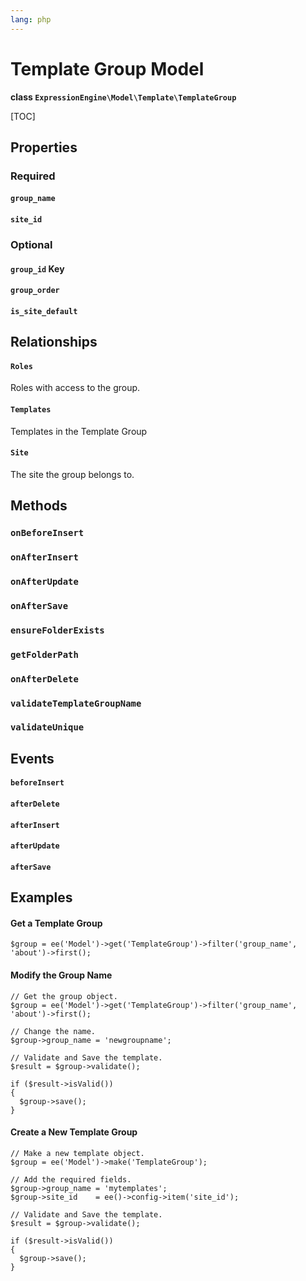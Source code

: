 ```yaml
---
lang: php
---
```


<!--
    This source file is part of the open source project
    ExpressionEngine User Guide (https://github.com/ExpressionEngine/ExpressionEngine-User-Guide)

    @link      https://expressionengine.com/
    @copyright Copyright (c) 2003-2021, Packet Tide, LLC (https://packettide.com)
    @license   https://expressionengine.com/license Licensed under Apache License, Version 2.0
-->

# Template Group Model

**class `ExpressionEngine\Model\Template\TemplateGroup`**

[TOC]

## Properties

### Required
#### `group_name`
#### `site_id`

### Optional
#### `group_id` Key
#### `group_order`
#### `is_site_default`


## Relationships
#### `Roles`
Roles with access to the group.

#### `Templates`
Templates in the Template Group

#### `Site`
The site the group belongs to.


## Methods

### `onBeforeInsert`
### `onAfterInsert`
### `onAfterUpdate`
### `onAfterSave`
### `ensureFolderExists`
### `getFolderPath`
### `onAfterDelete`
### `validateTemplateGroupName`
### `validateUnique`


## Events
#### `beforeInsert`
#### `afterDelete`
#### `afterInsert`
#### `afterUpdate`
#### `afterSave`


## Examples

#### Get a Template Group
```
$group = ee('Model')->get('TemplateGroup')->filter('group_name', 'about')->first();
```

#### Modify the Group Name
```
// Get the group object.
$group = ee('Model')->get('TemplateGroup')->filter('group_name', 'about')->first();

// Change the name.
$group->group_name = 'newgroupname';

// Validate and Save the template.
$result = $group->validate();

if ($result->isValid())
{
  $group->save();
}
```

#### Create a New Template Group
```
// Make a new template object.
$group = ee('Model')->make('TemplateGroup');

// Add the required fields.
$group->group_name = 'mytemplates';
$group->site_id    = ee()->config->item('site_id');

// Validate and Save the template.
$result = $group->validate();

if ($result->isValid())
{
  $group->save();
}
```